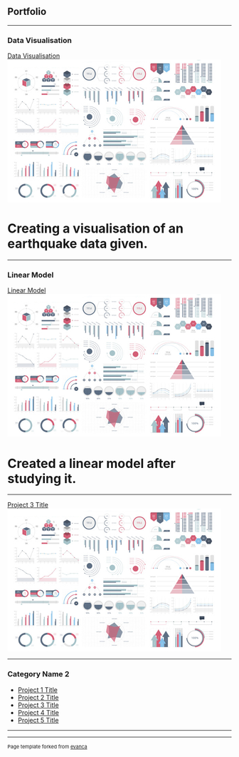 ## Portfolio

---

### Data Visualisation 

[Data Visualisation](/Visual_Assignment.ipynb)
<img src="images/dummy_thumbnail.jpg?raw=true"/>
# Creating a visualisation of an earthquake data given.

---
### Linear Model
[Linear Model](/Linear_Model.ipynb)
<img src="images/dummy_thumbnail.jpg?raw=true"/>
# Created a linear model after studying it.

---
[Project 3 Title](http://example.com/)
<img src="images/dummy_thumbnail.jpg?raw=true"/>

---

### Category Name 2

- [Project 1 Title](http://example.com/)
- [Project 2 Title](http://example.com/)
- [Project 3 Title](http://example.com/)
- [Project 4 Title](http://example.com/)
- [Project 5 Title](http://example.com/)

---




---
<p style="font-size:11px">Page template forked from <a href="https://github.com/evanca/quick-portfolio">evanca</a></p>
<!-- Remove above link if you don't want to attibute -->
